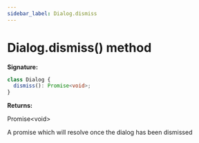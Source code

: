 ```yaml
---
sidebar_label: Dialog.dismiss
---
```


# Dialog.dismiss() method

**Signature:**

```typescript
class Dialog {
  dismiss(): Promise<void>;
}
```

**Returns:**

Promise&lt;void&gt;

A promise which will resolve once the dialog has been dismissed
